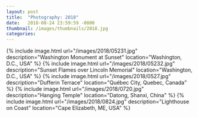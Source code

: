 ```yaml
---
layout: post
title:  "Photography: 2018"
date:   2018-08-24 23:59:59 -0000
thumbnail: /images/thumbnails/2018.jpg
categories: 
---
```

{% include image.html url="/images/2018/05231.jpg" description="Washington Monument at Sunset" location="Washington, D.C., USA" %}
{% include image.html url="/images/2018/05232.jpg" description="Sunset Flames over Lincoln Memorial" location="Washington, D.C., USA" %}
{% include image.html url="/images/2018/0527.jpg" description="Dufferin Terrace" location="Québec City, Quebec, Canada" %}
{% include image.html url="/images/2018/0720.jpg" description="Hanging Temple" location="Datong, Shanxi, China" %}
{% include image.html url="/images/2018/0824.jpg" description="Lighthouse on Coast" location="Cape Elizabeth, ME, USA" %}